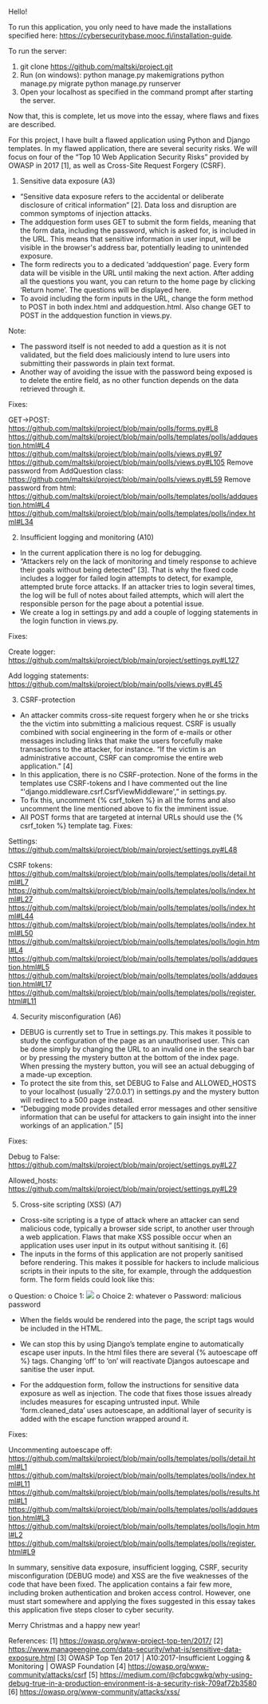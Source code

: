 Hello!

To run this application, you only need to have made the installations specified here: https://cybersecuritybase.mooc.fi/installation-guide.

To run the server:
1. git clone https://github.com/maltski/project.git
2. Run (on windows):
   python manage.py makemigrations
   python manage.py migrate
   python manage.py runserver
3. Open your localhost as specified in the command prompt after starting the server.

Now that, this is complete, let us move into the essay, where flaws and fixes are described.


For this project, I have built a flawed application using Python and Django templates. In my flawed application, there are several security risks. We will focus on four of the “Top 10 Web Application Security Risks” provided by OWASP in 2017 [1], as well as Cross-Site Request Forgery (CSRF).


1.	Sensitive data exposure (A3)
-	“Sensitive data exposure refers to the accidental or deliberate disclosure of critical information” [2]. Data loss and disruption are common symptoms of injection attacks.
-	The addquestion form uses GET to submit the form fields, meaning that the form data, including the password, which is asked for, is included in the URL. This means that sensitive information in user input, will be visible in the browser's address bar, potentially leading to unintended exposure.
-	The form redirects you to a dedicated ‘addquestion’ page. Every form data will be visible in the URL until making the next action. After adding all the questions you want, you can return to the home page by clicking ‘Return home’. The questions will be displayed here.
-	To avoid including the form inputs in the URL, change the form method to POST in both index.html and addquestion.html. Also change GET to POST in the addquestion function in views.py.

Note:
-	The password itself is not needed to add a question as it is not validated, but the field does maliciously intend to lure users into submitting their passwords in plain text format.
-	Another way of avoiding the issue with the password being exposed is to delete the entire field, as no other function depends on the data retrieved through it.

Fixes:

GET->POST: https://github.com/maltski/project/blob/main/polls/forms.py#L8
https://github.com/maltski/project/blob/main/polls/templates/polls/addquestion.html#L4
https://github.com/maltski/project/blob/main/polls/views.py#L97
https://github.com/maltski/project/blob/main/polls/views.py#L105
Remove password from AddQuestion class: https://github.com/maltski/project/blob/main/polls/views.py#L59
Remove password from html: https://github.com/maltski/project/blob/main/polls/templates/polls/addquestion.html#L4
https://github.com/maltski/project/blob/main/polls/templates/polls/index.html#L34

2.	Insufficient logging and monitoring (A10)
-	In the current application there is no log for debugging.
-	“Attackers rely on the lack of monitoring and timely response to achieve their goals without being detected” [3]. That is why the fixed code includes a logger for failed login attempts to detect, for example, attempted brute force attacks. If an attacker tries to login several times, the log will be full of notes about failed attempts, which will alert the responsible person for the page about a potential issue.
-	We create a log in settings.py and add a couple of logging statements in the login function in views.py.

Fixes:

Create logger: https://github.com/maltski/project/blob/main/project/settings.py#L127

Add logging statements: https://github.com/maltski/project/blob/main/polls/views.py#L45


3.	CSRF-protection
-	An attacker commits cross-site request forgery when he or she tricks the the victim into submitting a malicious request. CSRF is usually combined with social engineering in the form of e-mails or other messages including links that make the users forcefully make transactions to the attacker, for instance. “If the victim is an administrative account, CSRF can compromise the entire web application.” [4]
-	In this application, there is no CSRF-protection. None of the forms in the templates use CSRF-tokens and I have commented out the line “'django.middleware.csrf.CsrfViewMiddleware',” in settings.py.
-	To fix this, uncomment {% csrf_token %} in all the forms and also uncomment the line mentioned above to fix the imminent issue.
-	All POST forms that are targeted at internal URLs should use the {% csrf_token %} template tag.
Fixes:

Settings: https://github.com/maltski/project/blob/main/project/settings.py#L48

CSRF tokens: https://github.com/maltski/project/blob/main/polls/templates/polls/detail.html#L7
https://github.com/maltski/project/blob/main/polls/templates/polls/index.html#L27
https://github.com/maltski/project/blob/main/polls/templates/polls/index.html#L44
https://github.com/maltski/project/blob/main/polls/templates/polls/index.html#L50
https://github.com/maltski/project/blob/main/polls/templates/polls/login.html#L4
https://github.com/maltski/project/blob/main/polls/templates/polls/addquestion.html#L5
https://github.com/maltski/project/blob/main/polls/templates/polls/addquestion.html#L17
https://github.com/maltski/project/blob/main/polls/templates/polls/register.html#L11

4.	Security misconfiguration (A6)
-	DEBUG is currently set to True in settings.py. This makes it possible to study the configuration of the page as an unauthorised user. This can be done simply by changing the URL to an invalid one in the search bar or by pressing the mystery button at the bottom of the index page. When pressing the mystery button, you will see an actual debugging of a made-up exception.
-	To protect the site from this, set DEBUG to False and ALLOWED_HOSTS to your localhost (usually ’27.0.0.1’) in settings.py and the mystery button will redirect to a 500 page instead.
-	“Debugging mode provides detailed error messages and other sensitive information that can be useful for attackers to gain insight into the inner workings of an application.” [5]

Fixes:

Debug to False: https://github.com/maltski/project/blob/main/project/settings.py#L27

Allowed_hosts: https://github.com/maltski/project/blob/main/project/settings.py#L29

5.	Cross-site scripting (XSS) (A7)
-	Cross-site scripting is a type of attack where an attacker can send malicious code, typically a browser side script, to another user through a web application. Flaws that make XSS possible occur when an application uses user input in its output without sanitising it. [6]
-	The inputs in the forms of this application are not properly sanitised before rendering. This makes it possible for hackers to include malicious scripts in their inputs to the site, for example, through the addquestion form. The form fields could look like this:

o	Question: <script>alert('XSS attack');</script>
o	Choice 1: <img src="invalid-image" onerror="alert('XSS attack');">
o	Choice 2: whatever
o	Password: malicious password

-	When the fields would be rendered into the page, the script tags would be included in the HTML.

-	We can stop this by using Django’s template engine to automatically escape user inputs. In the html files there are several {% autoescape off %} tags. Changing ‘off’ to ‘on’ will reactivate Djangos autoescape and sanitise the user input.

-	For the addquestion form, follow the instructions for sensitive data exposure as well as injection. The code that fixes those issues already includes measures for escaping untrusted input. While ‘form.cleaned_data’ uses autoescape, an additional layer of security is added with the escape function wrapped around it.

Fixes:

Uncommenting autoescape off: https://github.com/maltski/project/blob/main/polls/templates/polls/detail.html#L1
https://github.com/maltski/project/blob/main/polls/templates/polls/index.html#L11
https://github.com/maltski/project/blob/main/polls/templates/polls/results.html#L1 
https://github.com/maltski/project/blob/main/polls/templates/polls/addquestion.html#L3
https://github.com/maltski/project/blob/main/polls/templates/polls/login.html#L2
https://github.com/maltski/project/blob/main/polls/templates/polls/register.html#L9

In summary, sensitive data exposure, insufficient logging, CSRF, security misconfiguration (DEBUG mode) and XSS are the five weaknesses of the code that have been fixed. The application contains a fair few more, including broken authentication and broken access control. However, one must start somewhere and applying the fixes suggested in this essay takes this application five steps closer to cyber security. 

Merry Christmas and a happy new year!

References:
[1] https://owasp.org/www-project-top-ten/2017/
[2] https://www.manageengine.com/data-security/what-is/sensitive-data-exposure.html
[3] OWASP Top Ten 2017 | A10:2017-Insufficient Logging & Monitoring | OWASP Foundation
[4] https://owasp.org/www-community/attacks/csrf
[5] https://medium.com/@cfqbcgwkg/why-using-debug-true-in-a-production-environment-is-a-security-risk-709af72b3580
[6] https://owasp.org/www-community/attacks/xss/




